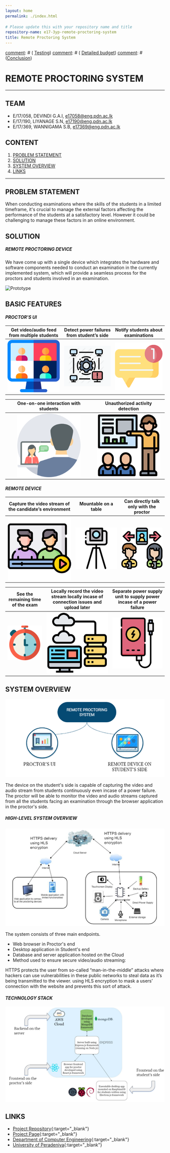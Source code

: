 ```yaml
---
layout: home
permalink: ./index.html

# Please update this with your repository name and title
repository-name: e17-3yp-remote-proctoring-system
title: Remote Proctoring System
---
```


[comment]: # "This is the standard layout for the project, but you can clean this and use your own template"
[comment]: # ( [Testing](#testing))
[comment]: # ( [Detailed budget](#detailed-budget))
[comment]: # ([Conclusion](#conclusion))
# REMOTE PROCTORING SYSTEM

---

## TEAM
-  E/17/058, DEVINDI G.A.I, [e17058@eng.pdn.ac.lk](mailto:name@email.com)
-  E/17/190, LIYANAGE S.N, [e17190@eng.pdn.ac.lk](mailto:name@email.com)
-  E/17/369, WANNIGAMA S.B, [e17369@eng.pdn.ac.lk](mailto:name@email.com)

[//]: # (## [Image of the final hardware]) 

## CONTENT
1. [PROBLEM STATEMENT](#problem-statement)
2. [SOLUTION](#solution )
3. [SYSTEM OVERVIEW](#system-overview)
4. [LINKS](#links)



---

## PROBLEM STATEMENT

When conducting examinations where the skills of the students in a limited timeframe, it's crucial to manage the external factors affecting the performance of the students at a satisfactory level. 
However it could be challenging to manage these factors in an online environment.

## SOLUTION
##### ***REMOTE PROCTORING DEVICE***
We have come up with a single device which integrates the hardware and software components needed to conduct an examination in the currently implemented system, which will provide a seamless process for the proctors and students involved in an examination.

![Prototype](./assets/img/prototype.gif)


[//]: # (## Solution Architecture High level diagram + description)

## BASIC FEATURES

#### ***PROCTOR'S UI***

|Get video/audio feed from multiple students |  Detect power failures from student’s side | Notify students about examinations|
|:-------------------------:|:-------------------------:|:-------------------------:|
|<img src="./assets/img/features/videoconference.png" width="200"/> | <img src="./assets/img/features/disconnetion.jpg" width="225" /> |<img src="./assets/img/features/notification.png" width="200" />|



|One-on-one interaction with students |   Unauthorized activity detection|
|:-------------------------:|:-------------------------:|
|<img src="./assets/img/features/video-chat.png" width="200" />| <img src="./assets/img/features/unauthorized.png" width="200" />|

#### ***REMOTE DEVICE***

|Capture the video stream of the candidate’s environment |  Mountable on a table | Can directly talk only with the proctor|
|:-------------------------:|:-------------------------:|:-------------------------:
|<img src="./assets/img/features/streaming.png" width="200"/> | <img src="./assets/img/features/tripod.png" width="225" /> |<img src="./assets/img/features/call-forwarding.png" width="200" />



|See the remaining time of the exam |Locally record the video stream locally incase of connection issues and upload later | Separate power supply unit to supply power incase of a power failure|
|:-------------------------:|:-------------------------:|:-------------------------:|
|<img src="./assets/img/features/chronometer.png" width="200" />| <img src="./assets/img/features/cloud-database.png" width="200" />| <img src="./assets/img/features/power-bank.png" width="200" />|

## SYSTEM OVERVIEW

![system](./assets/img/system/oursystem.PNG)

The device on the student's side is capable of capturing the video and audio stream from students continuously even incase of a power failure.
The proctor will be able to monitor the video and audio streams captured from all the students facing an examination through the browser application in the proctor's side.


##### ***HIGH-LEVEL SYSTEM OVERVIEW***
![overview](./assets/img/system/system.PNG)

The system consists of three main endpoints.

* Web browser in Proctor's end
* Desktop application in Student's end
* Database and server application hosted on the Cloud
* Method used to ensure secure video/audio streaming:

HTTPS protects the user from so-called “man-in-the-middle” attacks where hackers can use vulnerabilities in these public networks to steal data as it’s being transmitted to the viewer. using HLS encryption to mask a users’ connection with the website and prevents this sort of attack.

#### ***TECHNOLOGY STACK***
![technology](./assets/img/system/technology.PNG)

## LINKS

- [Project Repository](https://github.com/cepdnaclk/e17-3yp-remote-proctoring-system){:target="_blank"}
- [Project Page](https://cepdnaclk.github.io/e17-3yp-remote-proctoring-system){:target="_blank"}
- [Department of Computer Engineering](http://www.ce.pdn.ac.lk/){:target="_blank"}
- [University of Peradeniya](https://eng.pdn.ac.lk/){:target="_blank"}


[//]: # (Please refer this to learn more about Markdown syntax)
[//]: # (https://github.com/adam-p/markdown-here/wiki/Markdown-Cheatsheet)
